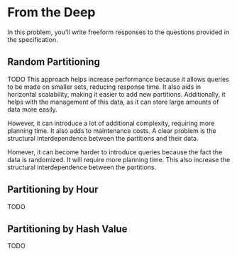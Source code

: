 # From the Deep

In this problem, you'll write freeform responses to the questions provided in the specification.

## Random Partitioning

TODO This approach helps increase performance because it allows queries to be made on smaller sets, reducing response time. It also aids in horizontal scalability, making it easier to add new partitions. Additionally, it helps with the management of this data, as it can store large amounts of data more easily.

However, it can introduce a lot of additional complexity, requiring more planning time. It also adds to maintenance costs. A clear problem is the structural interdependence between the partitions and their data.

Homever, it can become harder to introduce queries because the fact the data is randomized. It will require more planning time. This also increase the structural interdependence between the partitions.

## Partitioning by Hour

TODO

## Partitioning by Hash Value

TODO
